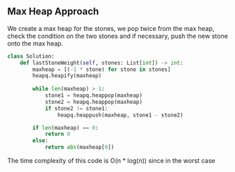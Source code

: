 ## Max Heap Approach
We create a max heap for the stones, we pop twice from the max heap, check the condition on the two stones and if necessary, push the new stone onto the max heap.
``` python
class Solution:
    def lastStoneWeight(self, stones: List[int]) -> int:
        maxheap = [(-1 * stone) for stone in stones]
        heapq.heapify(maxheap)
  
        while len(maxheap) > 1:
            stone1 = heapq.heappop(maxheap)
            stone2 = heapq.heappop(maxheap)
            if stone2 != stone1:
                heapq.heappush(maxheap, stone1 - stone2)

        if len(maxheap) == 0:
            return 0
        else:
            return abs(maxheap[0])
```
The time complexity of this code is O(n * log(n)) since in the worst case 